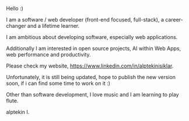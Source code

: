 Hello :)

I am a software / web developer (front-end focused, full-stack), a career-changer and a lifetime learner.

I am ambitious about developing software, especially web applications. 

Additionally I am interested in open source projects, AI within Web Apps, web performance and productivity.
  
Please check my website, https://www.linkedin.com/in/alptekinisiklar. 

Unfortunately, it is still being updated, hope to publish the new version soon, if i can find some time to work on it :)


Other than software development, I love music and I am learning to play flute.

alptekin I.
  
<!---
aisiklar/aisiklar is a ✨ special ✨ repository because its `README.md` (this file) appears on your GitHub profile.
You can click the Preview link to take a look at your changes.
--->
